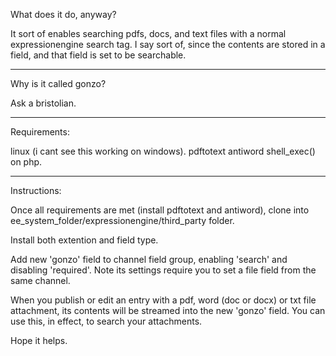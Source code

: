 What does it do, anyway?

It sort of enables searching pdfs, docs, and text files with a normal expressionengine search tag.  I say sort of, since the contents are stored in a field, and that field is set to be searchable.

----------------------------

Why is it called gonzo?

Ask a bristolian.

----------------------------

Requirements:

linux (i cant see this working on windows).
pdftotext 
antiword
shell_exec() on php.

----------------------------

Instructions:

Once all requirements are met (install pdftotext and antiword), clone into ee_system_folder/expressionengine/third_party folder.

Install both extention and field type.

Add new 'gonzo' field to channel field group, enabling 'search' and disabling 'required'. Note its settings require you to set a file field from the same channel.

When you publish or edit an entry with a pdf, word (doc or docx) or txt file attachment, its contents will be streamed into the new 'gonzo' field. You can use this, in effect, to search your attachments.

Hope it helps.
